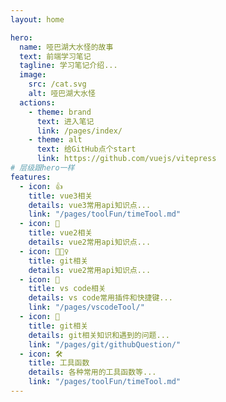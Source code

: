 ```yaml
---
layout: home

hero:
  name: 哑巴湖大水怪的故事
  text: 前端学习笔记
  tagline: 学习笔记介绍...
  image:
    src: /cat.svg
    alt: 哑巴湖大水怪
  actions:
    - theme: brand
      text: 进入笔记
      link: /pages/index/
    - theme: alt
      text: 给GitHub点个start
      link: https://github.com/vuejs/vitepress
# 层级跟hero一样
features:
  - icon: 👍
    title: vue3相关
    details: vue3常用api知识点...
    link: "/pages/toolFun/timeTool.md"
  - icon: 🖖
    title: vue2相关
    details: vue2常用api知识点...
  - icon: 🧚🏼‍♀️
    title: git相关
    details: vue2常用api知识点...
  - icon: 🥳
    title: vs code相关
    details: vs code常用插件和快捷键...
    link: "/pages/vscodeTool/"
  - icon: 🤪
    title: git相关
    details: git相关知识和遇到的问题...
    link: "/pages/git/githubQuestion/"
  - icon: 🛠️
    title: 工具函数
    details: 各种常用的工具函数等...
    link: "/pages/toolFun/timeTool.md"
---
```


